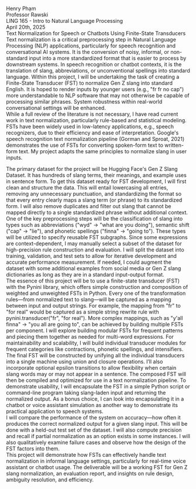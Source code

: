 Henry Phạm   
Professor Rawski  
LING 165 \- Intro to Natural Language Processing  
April 20th, 2025  
Text Normalization for Speech or Chatbots Using Finite-State Transducers  
Text normalization is a critical preprocessing step in Natural Language Processing (NLP) applications, particularly for speech recognition and conversational AI systems. It is the conversion of noisy, informal, or non-standard input into a more standardized format that is easier to process by downstream systems. In speech recognition or chatbot contexts, it is the translation of slang, abbreviations, or unconventional spellings into standard language. Within this project, I will be undertaking the task of creating a Finite-State Transducer (FST) to normalize Gen Z slang into standard English. It is hoped to render inputs by younger users (e.g., "fr fr no cap") more understandable to NLP software that may not otherwise be capable of processing similar phrases. System robustness within real-world conversational settings will be enhanced.   
While a full review of the literature is not necessary, I have read current work in text normalization, particularly rule-based and statistical modeling. FSTs have been widely used in low-latency applications, e.g., speech recognizers, due to their efficiency and ease of interpretation. Google's speech recognition text normalization pipeline (Gorman and Sproat, 2021\) demonstrates the use of FSTs for converting spoken-form text to written-form text. My project adapts the same principles to normalize slang in user inputs.

The primary dataset for the project will be Hugging Face's Gen Z Slang Dataset. It has hundreds of slang terms, their meanings, and example uses in sentence form. To get this dataset ready for FST development, I will first clean and structure the data. This will entail lowercasing all entries, removing any unnecessary punctuation, and standardizing the format so that every entry clearly maps a slang term (or phrase) to its standardized form. I will also remove duplicates and filter out slang that cannot be mapped directly to a single standardized phrase without additional context. One of the key preprocessing steps will be the classification of slang into types such as abbreviations ("wyd" → "what are you doing"), semantic shift ("cap" → "lie"), and phonetic spellings ("finna" → "going to"). These types will be utilized to specify reusable FST subgraphs. Since some expressions are context-dependent, I may manually select a subset of the dataset for high-precision rule construction and evaluation. I will split the dataset into training, validation, and test sets to allow for iterative development and accurate performance measurement. If needed, I could augment the dataset with some additional examples from social media or Gen Z slang dictionaries as long as they are in a standard input-output format.   
The essence of this project will be to use a finite-state transducer (FST) with the Pynini library, which offers simple construction and composition of weighted and unweighted FSTs in Python. Every one of the transformation rules—from normalized text to slang—will be captured as a mapping between input and output strings. For example, the mapping from "fr" to "for real" would be captured as a simple string rewrite rule with pynini.transducer("fr", "for real"). More complex mappings, such as "y'all finna" → "you all are going to", can be achieved by building multiple FSTs per component. I will explore building modular FSTs for frequent patterns and piecing them together as needed for multi-word expressions. For maintainability and scalability, I will build individual transducer modules for frequent categories like contractions, phonetic spellings, and intensifiers. The final FST will be constructed by unifying all the individual transducers into a single machine using union and closure operations. I’ll also incorporate optional epsilon transitions to allow flexibility when certain slang words may or may not appear in a sentence. The composed FST will then be compiled and optimized for use in a text normalization pipeline. To demonstrate usability, I will encapsulate the FST in a simple Python script or command-line program taking slang-laden input and returning the normalized output. As a bonus choice, I can look into encapsulating it in a chatbot or voice assistant simulation as another way to demonstrate its practical application to speech systems.  
I will compare the performance of the system on accuracy—how often it produces the correct normalized output for a given slang input. This will be done with a held-out test set of the dataset. I will also compute precision and recall if partial normalization as an option exists in some instances. I will also qualitatively examine failure cases and observe how the design of the FST factors into them.  
This project will demonstrate how FSTs can effectively handle text normalization in informal language settings, particularly for real-time voice assistant or chatbot usage. The deliverable will be a working FST for Gen Z slang normalization, an evaluation report, and insights on rule design, ambiguity resolution, and efficiency.  
